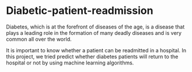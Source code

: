 # Diabetic-patient-readmission
Diabetes, which is at the forefront of diseases of the age, is a disease that plays a leading role in the formation of many deadly diseases and is very common all over the world.

It is important to know whether a patient can be readmitted in a hospital. In this project, we tried predict whether diabetes patients will return to the hospital or not by using machine learning algorithms.
